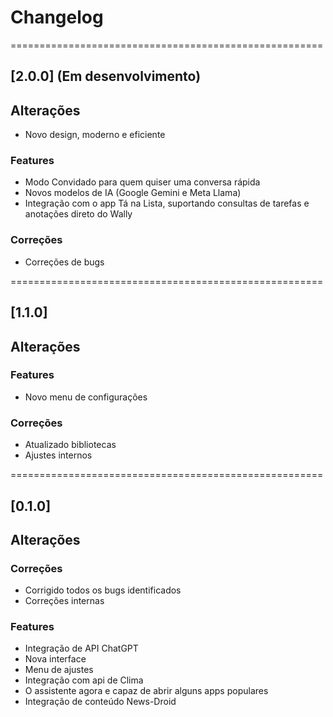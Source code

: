 # Changelog

======================================================

## [2.0.0] (Em desenvolvimento)

## Alterações

- Novo design, moderno e eficiente

### Features

- Modo Convidado para quem quiser uma conversa rápida
- Novos modelos de IA (Google Gemini e Meta Llama)
- Integração com o app Tá na Lista, suportando consultas de tarefas e anotações direto do Wally

### Correções

- Correções de bugs

======================================================

## [1.1.0]

## Alterações

### Features

- Novo menu de configurações

### Correções

- Atualizado bibliotecas
- Ajustes internos

======================================================

## [0.1.0]

## Alterações

### Correções

- Corrigido todos os bugs identificados
- Correções internas

### Features

- Integração de API ChatGPT
- Nova interface
- Menu de ajustes
- Integração com api de Clima
- O assistente agora e capaz de abrir alguns apps populares
- Integração de conteúdo News-Droid
